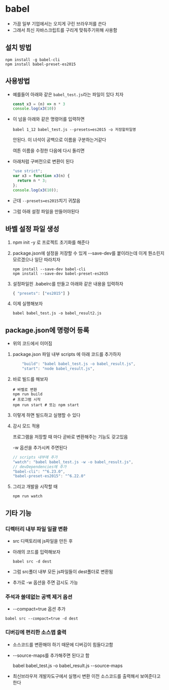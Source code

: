 # babel

- 가끔 일부 기업에서는 오지게 구린 브라우저를 쓴다
- 그래서 최신 자바스크립트를 구리게 맞춰주기위해 사용함

## 설치 방법

```shell
npm install -g babel-cli
npm install babel-preset-es2015
```

## 사용방법

- 예를들어 아래와 같은 `babel_test.js`라는 파일이 있다 치자

  ```javascript
  const x3 = (n) => n * 3
  console.log(x3(10))
  ```

- 이 넘을 아래와 같은 명령어를 입력하면

  ```shell
  babel 1_12 babel_test.js --presets=es2015 -o 저장할파일명
  ```

  안된다. 이 녀석이 공백으로 이름을 구분하는거같다

  여튼 이름을 수정한 다음에 다시 돌리면

- 아래처럼 구버전으로 변환이 된다

  ```javascript
  "use strict";
  var x3 = function x3(n) {
    return n * 3;
  };
  console.log(x3(10));
  ```

- 근데 `--presets=es2015`치기 귀찮음

- 그럼 아래 설정 파일을 만들어야된다

## 바벨 설정 파일 생성

1. npm init -y 로 프로젝트 초기화를 해준다

2. package.json에 설정을 저장할 수 있게 --save-dev를 붙이라는데 이게 뭔소린지 모르겠으나 일단 따라치자

   ```shell
   npm install --save-dev babel-cli
   npm install --save-dev babel-preset-es2015
   ```

3. 설정파일읜 .babelrc를 만들고 아래와 같은 내용을 입력하자

   ```javascript
   { "presets": ["es2015"] }
   ```

4. 이제 실행해보자

   ```shell
   babel babel_test.js -o babel_result2.js
   ```

## package.json에 명령어 등록

- 위의 코드에서 이어짐

1. package.json 파일 내부 scripts 에 아래 코드를 추가하자

   ```javascript
       "build": "babel babel_test.js -o babel_result.js",
       "start": "node babel_result.js",
   ```

2. 바로 빌드를 해보자

   ```shell
   # 바벨로 변환
   npm run build
   # 프로그램 시작
   npm run start # 또는 npm start
   ```

3. 이렇게 하면 빌드하고 실행할 수 있다

4. 감시 모드 적용

   프로그램을 저장할 때 마다 곧바로 변환해주는 기능도 갖고있음

   -w 옵션을 추가시켜 주면된다

   ```javascript
   // scripts 내부에 추가
   "watch": "babel babel_test.js -w -o babel_result.js",
   // devDependencies에 추가
   "babel-cli": "^6.23.0",
   "babel-preset-es2015": "^6.22.0"
   ```

5. 그리고 개발을 시작할 때

   ```shell
   npm run watch
   ```

   

## 기타 기능

### 디렉터리 내부 파일 일괄 변환

- src 디렉토리에 js파일을 만든 후

- 아래의 코드를 입력해보자

  ```shell
  babel src -d dest
  ```

- 그럼 src폴더 내부 모든 js파일들이 dest폴더로 변환됨

- 추가로 -w 옵션을 주면 감시도 가능

### 주석과 쓸데없는 공백 제거 옵션

- --compact=true 옵션 추가

`babel src --compact=true -d dest`

### 디버깅에 편리한 소스맵 출력

- 소스코드를 변환해야 하기 때문에 디버깅이 힘들다고함

- --source-maps를 추가해주면 된다고 함

  babel babel_test.js -o babel_result.js --source-maps

- 최신브라우저 개발자도구에서 실행시 변환 이전 소스코드를 출력해서 보여준다고 한다